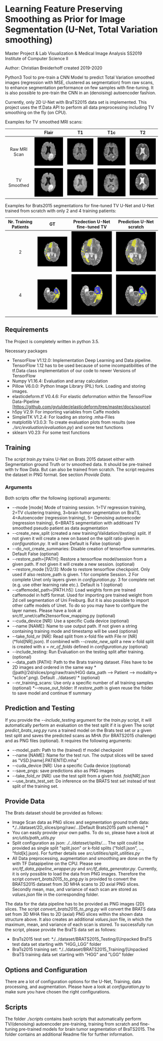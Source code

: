 # Learning Feature Preserving Smoothing as Prior for Image Segmentation (U-Net, Total Variation smoothing)

Master Project & Lab Visualization & Medical Image Analysis SS2019
Institute of Computer Science II

Author: Christian Breiderhoff
created  2019-2020

Python3 Tool to pre-train a CNN Model to predict Total Variation smoothed images (regression with MSE, clustered as segmentation) from raw scans, to enhance segmentation performance on few samples with fine-tuning.
It is also possible to pre-train the CNN in an (denoising) autoencoder fashion.

Currently, only 2D U-Net with BraTS2015 data set is implemented. This project uses the tf.Data API to perform all data preprocessing including TV smoothing on the fly (on CPU).

Examples for TV smoothed MRI scans:

|| Flair             |  T1 | T1c | T2
:-------------------------:|:-------------------------:|:-------------------------:|:-------------------------:|:-------------------------:
Raw MRI Scan|![](sample_images/flair_raw.png)|![](sample_images/t1_raw.png) |![](sample_images/t1c_raw.png) |![](sample_images/t2_raw.png)
TV Smoothed |![](sample_images/flair_6.png)|![](sample_images/t1_6.png) |![](sample_images/t1c_6.png) |![](sample_images/t2_6.png)

Examples for Brats2015 segmentations for fine-tuned TV U-Net and U-Net trained from scratch with only 2 and 4 training patients:


|Nr. Training Patients | GT             |  Predection U-Net fine-tuned TV | Prediction U-Net scratch |
:-------------------------:|:-------------------------:|:-------------------------:|:-------------------------:|
2|![](sample_images/gt_2_1.png)|![](sample_images/tv_2_1.png) |![](sample_images/sc_2_1.png) 
4 |![](sample_images/gt_4_1.png)|![](sample_images/tv_4_1.png) |![](sample_images/sc_4_1.png) 

## Requirements
The Project is completely written in python 3.5.

Necessary packages
  * TensorFlow          V1.12.0: Implementation Deep Learning and Data pipeline. TensorFlow 1.12 has to be used because of some incompatibilities of the tf.Data class implementation of our code to newer Versions of TensorFlow
  * Numpy               V1.16.4: Evaluation and array calculation
  * Pillow              V6.0.0: Python Image Library (PIL) fork. Loading and storing images.
  * elasticdeform.tf    V0.4.6: For elastic deformation within the TensorFlow Data-Pipeline [https://github.com/gvtulder/elasticdeform/tree/master/docs/source]
  * h5py                V2.9: For importing variables from Caffe models
  * SimpleITK           V1.2.4: For loading an storing .mha-Files
  * matplotlib          V3.0.3: To create evaluation plots from results (see *./src/evaluation/evaluation.py*) and some test functions
  * sklearn             V0.23: For some test functions

## Training


The *script train.py* trains U-Net on Brats 2015 dataset either with Segmentation ground Truth or tv smoothed data. It should be pre-trained with tv flow Data. But can also be trained from scratch. The script requires the dataset in PNG format. See section *Provide Data*.

### Arguments

Both scripts offer the following (optional) arguments:
* --mode  [mode] Mode of training session. 1=TV regression training, 2=TV clustering training, 3=brain tumor segmentation on BraTS, 4=Autoencoder (regression training), 5= Denoising autoencoder (regression training), 6=BRATS segmentation with additioanl TV smoothed pseudo patient as data augmentation
* --create_new_split (created a new training/Validation/(testing) split. If not given it will create a new on based on the split ratio given in *configuration.py*. It will save Default is False  (optional)
* --do_not_create_summaries: Disable creation of tensorflow summaries. Default False  (optional)
* --restore_path=[PATH]: Restore a tensorflow model/session from a given path. If not given it will create a new session.  (optional)
* --restore_mode [1/2/3]: Mode to restore tensorflow checkpoint. Only used if also restore_path is given. 1 for complete Session. 2 For complete Unet only layers given in *configuration.py*. 3 for complete net (e.g. use other learning rate etc.). Default is 1  (optional)
* --caffemodel_path=[PATH.h5]: Load weights form pre trained caffemodel in hdf5 format. Used for importing pre trained weight from 2d cell segmentation of Uni Freiburg. But it is also possible to import other caffe models of Unet. To do so you may have to configure the layer names. Please have a look at src/tf_unet/caffe2tensorflow_mapping.py  (optional)
* --cuda_device [NR]: Use a specific Cuda device (optional)
* --name [NAME]: Name to use output path. If not given a string containing training mode and timestamp will be used  (optional)
* --take_fold_nr [NR]: Read split from x-fold file with File nr [NR] (*fold[NR].json). If combined with *--create_new_split* 
a new x-fold split is created with x = *nr_of_folds* defined in *configuration.py*  (optional)
* --include_testing: Run Evaluation on the testing split after training.  (optional)
* --data_path [PATH]: Path to the Brats training dataset. Files have to be 2D images and ordered in the same way *([path]/2d/slices/png/raw/train/HGG data_path --> Patient --> modality-> "sclice".png). Default ../dataset/ * (optional)
* --nr_training_scans: Use only a specific number of all training samples (optional)
*--reuse_out_folder: If *restore_path* is given reuse the folder to save model and continue tf summary

## Prediction and Testing 
If you provide the *--include_testing*  argument for the *train.py* script, it will automatically perform an evaluation on the test split if it is given
The script *predict_brats_seg.py* runs a trained model on the Brats test set or a given test split and saves the predicted scans as MHA (for BRATS2015 challenge) and as PNG files (optional). It requires the following arguments:


* --model_path: Path to the (trained) tf model checkpoint
* --name [NAME]: Name for the test run. The output slices will be saved as "VSD.[name].PATIENTID.mha" 
* --cuda_device [NR]: Use a specific Cuda device )(optional)
* --save_pngs: save predictions also as PNG images
* --take_fold_nr [NR]: use the test split from a given fold. *fold[NR].json*
* --use_brats_test_set: Do inference on the BRATS test set instead of test split of the training set.

## Provide Data
The Brats dataset should be provided as follows:

  * Image Scan data as PNG slices and segmentation ground truth data: *./../dataset/2D_slices/png/raw/...[Default Brats2015 path schema] *
  * You can easily provide your own paths. To do so, please have a look at *src/utils/path_utils.py*
  * Split configuration as json: *./../dataset/splits/...*. The split could be provided as single split "split.json" 
  or k-fold splits ("fold1.json", ..., "fold[k].json). For further details see *src/utilities/split_utilities.py*
  * All Data preprocessing, augmentation and smoothing are done on the fly with TF Datapipeline on the CPU. Please see 
  *src/tf_data_pipeline_wrapper.py* and *src/tf_data_generator.py*. Currently, it is only possible to load the data from 
  PNG images. Therefore the script *convert_brats2015_to_png.py* is provided to convert the BRATS2015 dataset from 3D MHA
  scans to 2D axial PNG slices. Secondly mean, max, and variance of each scan are stored as *values.json* file in the corresponding folder.
 

The data for the data pipeline has to be provided as PNG images (2D) slices. The script *convert_brats2015_to_png.py* will convert the BRATS data set from 3D MHA files to 2D (axial) PNG slices within the shown data structure above.  It also creates an additional *values.json* file, in which the maximum, mean, and variance of each scan is stored. To successfully run the script, please provide the BraTS data set as follows:

* BraTs2015 test set: *./../dataset/BRATS2015_Testing/[Unpacked BraTS test data set starting with "HGG_LGG" folder
* BraTs2015 training set: *./../dataset/BRATS2015_Training/[Unpacked BraTS training data set starting with "HGG" and "LGG" folder


 ## Options and Configuration
 
There are a lot of configuration options for the U-Net, Training, data processing, and augmentation. Please have a look at *configuration.py* to make sure you have chosen the right configurations.

## Scripts
The folder *./scripts* contains bash scripts that automatically perform TV/(denoising) autoencoder pre-training, training from scratch and fine-tuning pre-trained models for brain tumor segmentation of BraTS2015. The folder contains an additional Readme file for further information.
